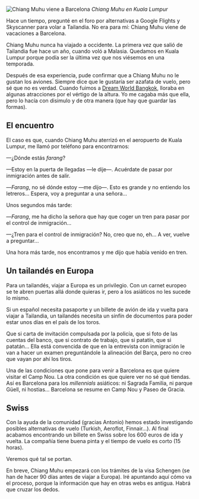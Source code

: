 ![Chiang Muhu viene a Barcelona](https://lh3.googleusercontent.com/sto4wY8kCsFEIuTkLia_3ZDWnoZrTQzUEadsTJw-f6rm-AagATjZbHIqaHL3y_GKV_jt3xF5acKXwjs01DrqW1eZVHLm058mr7I_kQvAakiEZr2Eh1-pdZ9hruONy8zzlZFRiRespX_c-uCV-nisiS5u89o5B-5-0QCddl0MRNgoHGpOTqTKkxs5LEsOoX3ROhPwhfILM3g8EzYl1H1MgFk4tVi-l6rio4UFu9WYpTSfc1ZgCBIqJMkMGoRezNPDIe2pm6w7KYyq3IAzw1IamKk-jBNUWReaCqIk2FNFpgKRyh_Javb5WMWXYqycHD1xE5_pLmn8x3ERXGxaMSPxD49xrvip6x7QcJjOcz3olv4chAk2G-KmXRRjocA5mXfwMoa55Su2APvq8WqybyE6KoxqsKtMt-AjekovleaflwQth27sge_GZjlVtl53uvQUL0L_YS830cVVozJmPKWYB0DNZtE5wzwamZy-6-w5jfgAWQh12PaZSh_XXDGrrKYd9LM5xj6GLPTXGs04VmnKlEawKCiVfmHXNgM6wpMpbMGH1ZrvzMZU-AY9M5jusqMRDkQnVy-cpjKnNYieJ64mKSaW3XP8r5obNJAYleY=w800-no)
*Chiang Muhu en Kuala Lumpur*

Hace un tiempo, pregunté en el foro por alternativas a Google Flights y Skyscanner para volar a Tailandia. No era para mí: Chiang Muhu viene de vacaciones a Barcelona.

Chiang Muhu nunca ha viajado a occidente. La primera vez que salió de Tailandia fue hace un año, cuando voló a Malasia. Quedamos en Kuala Lumpur porque podía ser la última vez que nos viésemos en una temporada.

Después de esa experiencia, pude confirmar que a Chiang Muhu no le gustan los aviones. Siempre dice que le gustaría ser azafata de vuelo, pero sé que no es verdad. Cuando fuimos a [Dream World Bangkok](https://nomoresheet.es/dream-world-bangkok), lloraba en algunas atracciones por el vértigo de la altura. Yo me cagaba más que ella, pero lo hacía con disimulo y de otra manera (que hay que guardar las formas).

## El encuentro

El caso es que, cuando Chiang Muhu aterrizó en el aeropuerto de Kuala Lumpur, me llamó por teléfono para encontrarnos:

—¿Dónde estás *farang*?

—Estoy en la puerta de llegadas —le dije—. Acuérdate de pasar por inmigración antes de salir.

—*Farang*, no sé dónde estoy —me dijo—. Esto es grande y no entiendo los letreros... Espera, voy a preguntar a una señora...

Unos segundos más tarde:

—*Farang*, me ha dicho la señora que hay que coger un tren para pasar por el control de inmigración... 

—¿Tren para el control de inmigración? No, creo que no, eh... A ver, vuelve a preguntar...

Una hora más tarde, nos encontramos y me dijo que había venido en tren.

## Un tailandés en Europa

Para un tailandés, viajar a Europa es un privilegio. Con un carnet europeo se te abren puertas allá donde quieras ir, pero a los asiáticos no les sucede lo mismo.

Si un español necesita pasaporte y un billete de avión de ida y vuelta para viajar a Tailandia, un tailandés necesita un sinfín de documentos para poder estar unos días en el país de los toros. 

Que si carta de invitación compulsada por la policía, que si foto de las cuentas del banco, que si contrato de trabajo, que si patatín, que si patatán... Ella está convencida de que en la entrevista con inmigración le van a hacer un examen preguntándole la alineación del Barça, pero no creo que vayan por ahí los tiros.

Una de las condiciones que pone para venir a Barcelona es que quiere visitar el Camp Nou. La otra condición es que quiere ver no sé qué tiendas. Así es Barcelona para los *millennials* asiáticos: ni Sagrada Familia, ni parque Güell, ni hostias... Barcelona se resume en Camp Nou y Paseo de Gracia.

## Swiss

Con la ayuda de la comunidad (gracias Antonio) hemos estado investigando posibles alternativas de vuelo (Turkish, Aeroflot, Finnair...). Al final acabamos encontrando un billete en Swiss sobre los 600 euros de ida y vuelta. La compañía tiene buena pinta y el tiempo de vuelo es corto (15 horas).

Veremos qué tal se portan. 

En breve, Chiang Muhu empezará con los trámites de la visa Schengen (se han de hacer 90 días antes de viajar a Europa). Iré apuntando aquí cómo va el proceso, porque la información que hay en otras webs es antigua. Habrá que cruzar los dedos. 
